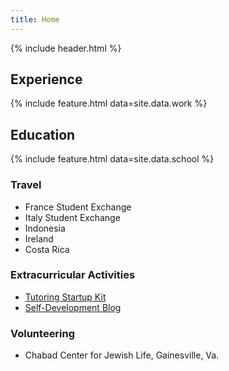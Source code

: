 ```yaml
---
title: Home
---
```


{% include header.html %}

## Experience

{% include feature.html data=site.data.work %}

## Education

{% include feature.html data=site.data.school %}

### Travel

- France Student Exchange
- Italy Student Exchange
- Indonesia
- Ireland
- Costa Rica

### Extracurricular Activities

- [Tutoring Startup Kit](https://sites.google.com/view/talias-tutoring-startup-kit/home)
- [Self-Development Blog](https://world.hey.com/talia/)

### Volunteering

- Chabad Center for Jewish Life, Gainesville, Va.
